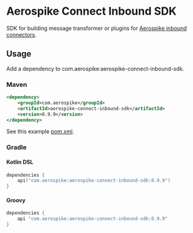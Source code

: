 # Aerospike Connect Inbound SDK

SDK for building message transformer or plugins for
[Aerospike inbound connectors](https://www.aerospike.com/docs/connect/index.html).

## Usage

Add a dependency to com.aerospike:aerospike-connect-inbound-sdk.

### Maven

```xml
<dependency>
    <groupId>com.aerospike</groupId>
    <artifactId>aerospike-connect-inbound-sdk</artifactId>
    <version>0.9.9</version>
</dependency>
```

See this example [pom.xml](examples/kafka/pom.xml).

### Gradle

#### Kotlin DSL

```kotlin
dependencies {
    api("com.aerospike:aerospike-connect-inbound-sdk:0.9.9")
}
```

#### Groovy

```groovy
dependencies {
    api "com.aerospike:aerospike-connect-inbound-sdk:0.9.9"
}
```
